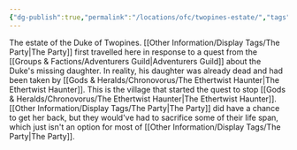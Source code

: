 ```yaml
---
{"dg-publish":true,"permalink":"/locations/ofc/twopines-estate/","tags":["Location"],"noteIcon":"","created":"2024-08-10T10:04:22.228+01:00","updated":"2024-12-31T20:49:01.781+00:00"}
---
```


The estate of the Duke of Twopines. [[Other Information/Display Tags/The Party\|The Party]] first travelled here in response to a quest from the [[Groups & Factions/Adventurers Guild\|Adventurers Guild]] about the Duke's missing daughter. In reality, his daughter was already dead and had been taken by [[Gods & Heralds/Chronovorus/The Ethertwist Haunter\|The Ethertwist Haunter]]. This is the village that started the quest to stop [[Gods & Heralds/Chronovorus/The Ethertwist Haunter\|The Ethertwist Haunter]]. [[Other Information/Display Tags/The Party\|The Party]] did have a chance to get her back, but they would've had to sacrifice some of their life span, which just isn't an option for most of [[Other Information/Display Tags/The Party\|The Party]]. 